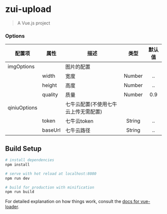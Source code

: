 # zui-upload

> A Vue.js project

### Options
|    配置项    |    属性    |    描述   |   类型   |	默认值	|
| -----------------   | -----------------   | ---------------- | :--------: | :----------: |
| imgOptions     |   | 图片的配置 |    |
|   |  width  | 宽度  |Number | ..     |
|    |  height  | 高度  |Number | ..     |
|    |  quality  | 质量  |Number | 0.9     |
| qiniuOptions     |   | 七牛云配置(不使用七牛云上传无需配置) |    |
||  token  | 七牛云token  |String | ..     |
||  baseUrl  | 七牛云路径  |String | ..     |





## Build Setup

``` bash
# install dependencies
npm install

# serve with hot reload at localhost:8080
npm run dev

# build for production with minification
npm run build
```

For detailed explanation on how things work, consult the [docs for vue-loader](http://vuejs.github.io/vue-loader).
